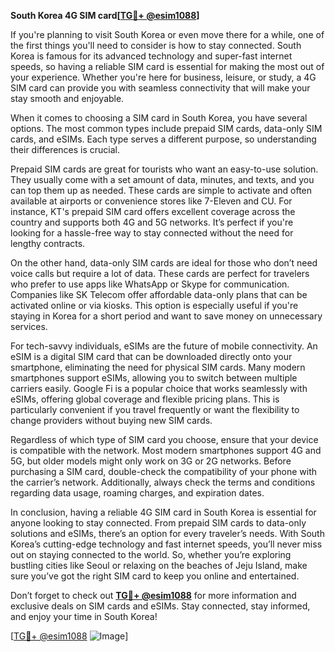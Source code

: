**South Korea 4G SIM card[[TG💪+ @esim1088](https://t.me/s/esim1088)]**

If you're planning to visit South Korea or even move there for a while, one of the first things you'll need to consider is how to stay connected. South Korea is famous for its advanced technology and super-fast internet speeds, so having a reliable SIM card is essential for making the most out of your experience. Whether you're here for business, leisure, or study, a 4G SIM card can provide you with seamless connectivity that will make your stay smooth and enjoyable.

When it comes to choosing a SIM card in South Korea, you have several options. The most common types include prepaid SIM cards, data-only SIM cards, and eSIMs. Each type serves a different purpose, so understanding their differences is crucial. 

Prepaid SIM cards are great for tourists who want an easy-to-use solution. They usually come with a set amount of data, minutes, and texts, and you can top them up as needed. These cards are simple to activate and often available at airports or convenience stores like 7-Eleven and CU. For instance, KT's prepaid SIM card offers excellent coverage across the country and supports both 4G and 5G networks. It’s perfect if you're looking for a hassle-free way to stay connected without the need for lengthy contracts.

On the other hand, data-only SIM cards are ideal for those who don’t need voice calls but require a lot of data. These cards are perfect for travelers who prefer to use apps like WhatsApp or Skype for communication. Companies like SK Telecom offer affordable data-only plans that can be activated online or via kiosks. This option is especially useful if you're staying in Korea for a short period and want to save money on unnecessary services.

For tech-savvy individuals, eSIMs are the future of mobile connectivity. An eSIM is a digital SIM card that can be downloaded directly onto your smartphone, eliminating the need for physical SIM cards. Many modern smartphones support eSIMs, allowing you to switch between multiple carriers easily. Google Fi is a popular choice that works seamlessly with eSIMs, offering global coverage and flexible pricing plans. This is particularly convenient if you travel frequently or want the flexibility to change providers without buying new SIM cards.

Regardless of which type of SIM card you choose, ensure that your device is compatible with the network. Most modern smartphones support 4G and 5G, but older models might only work on 3G or 2G networks. Before purchasing a SIM card, double-check the compatibility of your phone with the carrier’s network. Additionally, always check the terms and conditions regarding data usage, roaming charges, and expiration dates.

In conclusion, having a reliable 4G SIM card in South Korea is essential for anyone looking to stay connected. From prepaid SIM cards to data-only solutions and eSIMs, there’s an option for every traveler’s needs. With South Korea’s cutting-edge technology and fast internet speeds, you’ll never miss out on staying connected to the world. So, whether you’re exploring bustling cities like Seoul or relaxing on the beaches of Jeju Island, make sure you’ve got the right SIM card to keep you online and entertained.

Don’t forget to check out **[TG💪+ @esim1088](https://t.me/s/esim1088)** for more information and exclusive deals on SIM cards and eSIMs. Stay connected, stay informed, and enjoy your time in South Korea!

[[TG💪+ @esim1088](https://t.me/s/esim1088) ![Image](https://i.postimg.cc/Y0z9fWf4/image.png)]